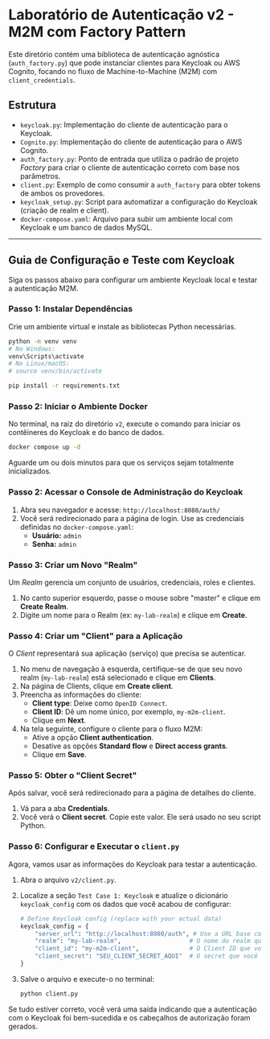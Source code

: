 # Laboratório de Autenticação v2 - M2M com Factory Pattern

Este diretório contém uma biblioteca de autenticação agnóstica (`auth_factory.py`) que pode instanciar clientes para Keycloak ou AWS Cognito, focando no fluxo de Machine-to-Machine (M2M) com `client_credentials`.

## Estrutura

- `keycloak.py`: Implementação do cliente de autenticação para o Keycloak.
- `Cognito.py`: Implementação do cliente de autenticação para o AWS Cognito.
- `auth_factory.py`: Ponto de entrada que utiliza o padrão de projeto *Factory* para criar o cliente de autenticação correto com base nos parâmetros.
- `client.py`: Exemplo de como consumir a `auth_factory` para obter tokens de ambos os provedores.
- `keycloak_setup.py`: Script para automatizar a configuração do Keycloak (criação de realm e client).
- `docker-compose.yaml`: Arquivo para subir um ambiente local com Keycloak e um banco de dados MySQL.

---

## Guia de Configuração e Teste com Keycloak

Siga os passos abaixo para configurar um ambiente Keycloak local e testar a autenticação M2M.

### Passo 1: Instalar Dependências

Crie um ambiente virtual e instale as bibliotecas Python necessárias.

```bash
python -m venv venv
# No Windows:
venv\Scripts\activate
# No Linux/macOS:
# source venv/bin/activate

pip install -r requirements.txt
```

### Passo 2: Iniciar o Ambiente Docker

No terminal, na raiz do diretório `v2`, execute o comando para iniciar os contêineres do Keycloak e do banco de dados.

```bash
docker compose up -d
```

Aguarde um ou dois minutos para que os serviços sejam totalmente inicializados.

### Passo 2: Acessar o Console de Administração do Keycloak

1.  Abra seu navegador e acesse: `http://localhost:8080/auth/`
2.  Você será redirecionado para a página de login. Use as credenciais definidas no `docker-compose.yaml`:
    -   **Usuário:** `admin`
    -   **Senha:** `admin`

### Passo 3: Criar um Novo "Realm"

Um *Realm* gerencia um conjunto de usuários, credenciais, roles e clientes.

1.  No canto superior esquerdo, passe o mouse sobre "master" e clique em **Create Realm**.
2.  Digite um nome para o Realm (ex: `my-lab-realm`) e clique em **Create**.

### Passo 4: Criar um "Client" para a Aplicação

O *Client* representará sua aplicação (serviço) que precisa se autenticar.

1.  No menu de navegação à esquerda, certifique-se de que seu novo realm (`my-lab-realm`) está selecionado e clique em **Clients**.
2.  Na página de Clients, clique em **Create client**.
3.  Preencha as informações do cliente:
    -   **Client type**: Deixe como `OpenID Connect`.
    -   **Client ID**: Dê um nome único, por exemplo, `my-m2m-client`.
    -   Clique em **Next**.
4.  Na tela seguinte, configure o cliente para o fluxo M2M:
    -   Ative a opção **Client authentication**.
    -   Desative as opções **Standard flow** e **Direct access grants**.
    -   Clique em **Save**.

### Passo 5: Obter o "Client Secret"

Após salvar, você será redirecionado para a página de detalhes do cliente.

1.  Vá para a aba **Credentials**.
2.  Você verá o **Client secret**. Copie este valor. Ele será usado no seu script Python.

### Passo 6: Configurar e Executar o `client.py`

Agora, vamos usar as informações do Keycloak para testar a autenticação.

1.  Abra o arquivo `v2/client.py`.
2.  Localize a seção `Test Case 1: Keycloak` e atualize o dicionário `keycloak_config` com os dados que você acabou de configurar:

    ```python
    # Define Keycloak config (replace with your actual data)
    keycloak_config = {
        "server_url": "http://localhost:8080/auth", # Use a URL base com /auth
        "realm": "my-lab-realm",                   # O nome do realm que você criou
        "client_id": "my-m2m-client",              # O Client ID que você definiu
        "client_secret": "SEU_CLIENT_SECRET_AQUI"  # O secret que você copiou no passo 5
    }
    ```

3.  Salve o arquivo e execute-o no terminal:

    ```bash
    python client.py
    ```

Se tudo estiver correto, você verá uma saída indicando que a autenticação com o Keycloak foi bem-sucedida e os cabeçalhos de autorização foram gerados.

